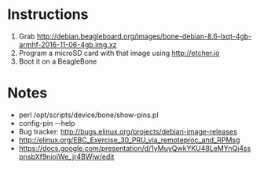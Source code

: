 # Instructions
1. Grab http://debian.beagleboard.org/images/bone-debian-8.6-lxqt-4gb-armhf-2016-11-06-4gb.img.xz
2. Program a microSD card with that image using http://etcher.io
3. Boot it on a BeagleBone

# Notes

* perl /opt/scripts/device/bone/show-pins.pl
* config-pin --help
* Bug tracker: http://bugs.elinux.org/projects/debian-image-releases
* http://elinux.org/EBC_Exercise_30_PRU_via_remoteproc_and_RPMsg
* https://docs.google.com/presentation/d/1yMuyQwkYKU48LeMYnQj4sspnsbXf9niojWe_jr4BWjw/edit